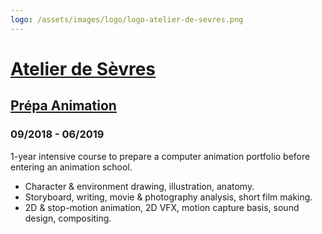 ```yaml
---
logo: /assets/images/logo/logo-atelier-de-sevres.png
---
```


# [Atelier de Sèvres](https://www.atelierdesevres.com/)

## [Prépa Animation](https://www.atelierdesevres.com/preparatoire-animation)

### 09/2018 - 06/2019

1-year intensive course to prepare a computer animation portfolio before entering an animation school.

- Character &amp; environment drawing, illustration, anatomy.
- Storyboard, writing, movie &amp; photography analysis, short film making.
- 2D &amp; stop-motion animation, 2D VFX, motion capture basis, sound design, compositing.
